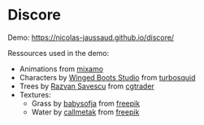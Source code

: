 # Discore
 
Demo: https://nicolas-jaussaud.github.io/discore/

Ressources used in the demo:
- Animations from [mixamo](https://www.mixamo.com/)
- Characters by [Winged Boots Studio](https://www.turbosquid.com/Search/Artists/Winged-Boots-Studio) from [turbosquid](https://www.turbosquid.com/3d-models/stylized-npc-peasant-nolant-3d-model-2070554)
- Trees by [Razvan Savescu](https://www.cgtrader.com/savrazvan) from [cgtrader](https://www.cgtrader.com/free-3d-models/plant/other/blocky-trees-pack)
- Textures:
  - Grass by [babysofja](https://www.freepik.com/author/babysofja) from [freepik](https://www.freepik.com/free-vector/seamless-textured-grass-natural-grass-pattern_11930799.htm)
  - Water by [callmetak](https://www.freepik.com/author/callmetak) from [freepik](https://www.freepik.com/free-vector/vector-seamless-rippled-swimming-pool-abstract-illustration-horizontally-vertically-repeatable_38449309.htm#&position=2&from_view=author)
